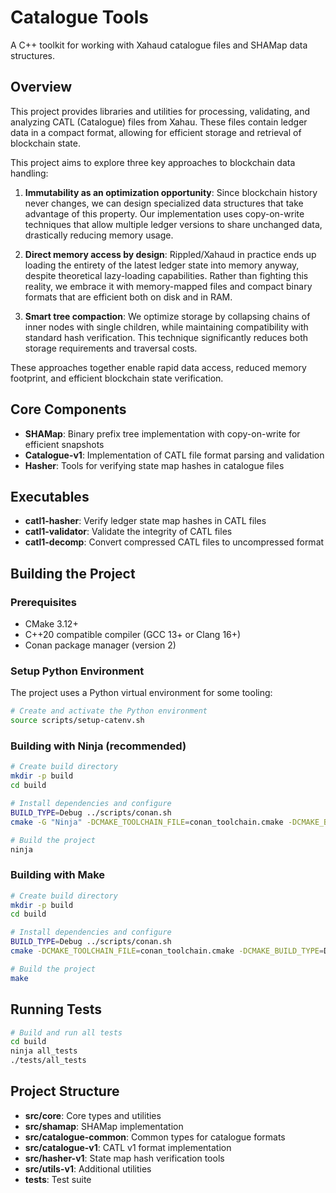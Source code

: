# Catalogue Tools

A C++ toolkit for working with Xahaud catalogue files and SHAMap data structures.

## Overview

This project provides libraries and utilities for processing, validating, and analyzing CATL (Catalogue) files from Xahau. These files contain ledger data in a compact format, allowing for efficient storage and retrieval of blockchain state.

This project aims to explore three key approaches to blockchain data handling:

1. **Immutability as an optimization opportunity**: Since blockchain history never changes, we can design specialized data structures that take advantage of this property. Our implementation uses copy-on-write techniques that allow multiple ledger versions to share unchanged data, drastically reducing memory usage.

2. **Direct memory access by design**: Rippled/Xahaud in practice ends up loading the entirety of the latest ledger state into memory anyway, despite theoretical lazy-loading capabilities. Rather than fighting this reality, we embrace it with memory-mapped files and compact binary formats that are efficient both on disk and in RAM.

3. **Smart tree compaction**: We optimize storage by collapsing chains of inner nodes with single children, while maintaining compatibility with standard hash verification. This technique significantly reduces both storage requirements and traversal costs.

These approaches together enable rapid data access, reduced memory footprint, and efficient blockchain state verification.

## Core Components

- **SHAMap**: Binary prefix tree implementation with copy-on-write for efficient snapshots
- **Catalogue-v1**: Implementation of CATL file format parsing and validation
- **Hasher**: Tools for verifying state map hashes in catalogue files

## Executables

- **catl1-hasher**: Verify ledger state map hashes in CATL files
- **catl1-validator**: Validate the integrity of CATL files
- **catl1-decomp**: Convert compressed CATL files to uncompressed format

## Building the Project

### Prerequisites

- CMake 3.12+
- C++20 compatible compiler (GCC 13+ or Clang 16+)
- Conan package manager (version 2)

### Setup Python Environment

The project uses a Python virtual environment for some tooling:

```bash
# Create and activate the Python environment
source scripts/setup-catenv.sh
```

### Building with Ninja (recommended)

```bash
# Create build directory
mkdir -p build
cd build

# Install dependencies and configure
BUILD_TYPE=Debug ../scripts/conan.sh
cmake -G "Ninja" -DCMAKE_TOOLCHAIN_FILE=conan_toolchain.cmake -DCMAKE_BUILD_TYPE=Debug ..

# Build the project
ninja
```

### Building with Make

```bash
# Create build directory
mkdir -p build
cd build

# Install dependencies and configure
BUILD_TYPE=Debug ../scripts/conan.sh
cmake -DCMAKE_TOOLCHAIN_FILE=conan_toolchain.cmake -DCMAKE_BUILD_TYPE=Debug ..

# Build the project
make
```

## Running Tests

```bash
# Build and run all tests
cd build
ninja all_tests
./tests/all_tests
```

## Project Structure

- **src/core**: Core types and utilities
- **src/shamap**: SHAMap implementation
- **src/catalogue-common**: Common types for catalogue formats
- **src/catalogue-v1**: CATL v1 format implementation
- **src/hasher-v1**: State map hash verification tools
- **src/utils-v1**: Additional utilities
- **tests**: Test suite
